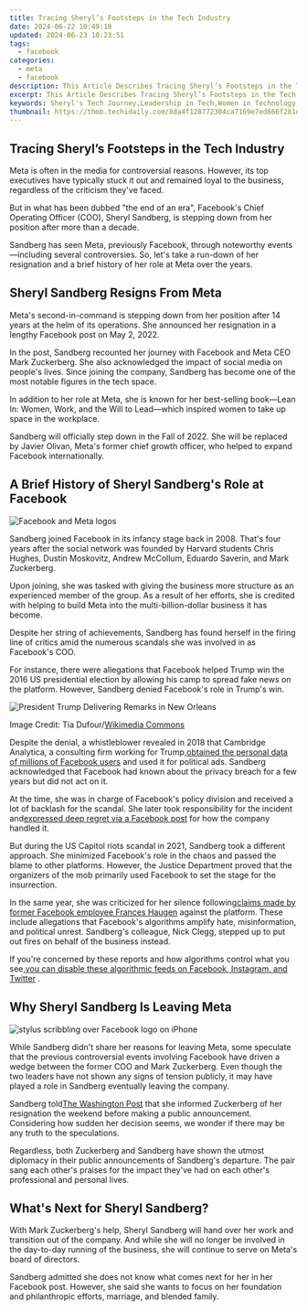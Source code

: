 ```yaml
---
title: Tracing Sheryl’s Footsteps in the Tech Industry
date: 2024-06-22 10:49:18
updated: 2024-06-23 10:23:51
tags:
  - facebook
categories:
  - meta
  - facebook
description: This Article Describes Tracing Sheryl’s Footsteps in the Tech Industry
excerpt: This Article Describes Tracing Sheryl’s Footsteps in the Tech Industry
keywords: Sheryl's Tech Journey,Leadership in Tech,Women in Technology,Silicon Valley Trail,Executive Career Path,Tech Industry Leader,Innovation Footprint
thumbnail: https://thmb.techidaily.com/8da4f128772304ca7169e7ed666f281e2ef57e50c9a3e1b7624a8f2d1d718fa1.jpg
---
```


## Tracing Sheryl’s Footsteps in the Tech Industry

 Meta is often in the media for controversial reasons. However, its top executives have typically stuck it out and remained loyal to the business, regardless of the criticism they've faced.

 But in what has been dubbed "the end of an era", Facebook's Chief Operating Officer (COO), Sheryl Sandberg, is stepping down from her position after more than a decade.

 Sandberg has seen Meta, previously Facebook, through noteworthy events—including several controversies. So, let's take a run-down of her resignation and a brief history of her role at Meta over the years.

## Sheryl Sandberg Resigns From Meta

 Meta's second-in-command is stepping down from her position after 14 years at the helm of its operations. She announced her resignation in a lengthy Facebook post on May 2, 2022.

 In the post, Sandberg recounted her journey with Facebook and Meta CEO Mark Zuckerberg. She also acknowledged the impact of social media on people's lives. Since joining the company, Sandberg has become one of the most notable figures in the tech space.

 In addition to her role at Meta, she is known for her best-selling book—Lean In: Women, Work, and the Will to Lead—which inspired women to take up space in the workplace.

 Sandberg will officially step down in the Fall of 2022\. She will be replaced by Javier Olivan, Meta's former chief growth officer, who helped to expand Facebook internationally.

## A Brief History of Sheryl Sandberg's Role at Facebook

![Facebook and Meta logos](https://static1.makeuseofimages.com/wordpress/wp-content/uploads/2022/02/facebook-meta-rebrand.jpg)

 Sandberg joined Facebook in its infancy stage back in 2008\. That's four years after the social network was founded by Harvard students Chris Hughes, Dustin Moskovitz, Andrew McCollum, Eduardo Saverin, and Mark Zuckerberg.

 Upon joining, she was tasked with giving the business more structure as an experienced member of the group. As a result of her efforts, she is credited with helping to build Meta into the multi-billion-dollar business it has become.

 Despite her string of achievements, Sandberg has found herself in the firing line of critics amid the numerous scandals she was involved in as Facebook's COO.

 For instance, there were allegations that Facebook helped Trump win the 2016 US presidential election by allowing his camp to spread fake news on the platform. However, Sandberg denied Facebook's role in Trump's win.

![President Trump Delivering Remarks in New Orleans](https://static1.makeuseofimages.com/wordpress/wp-content/uploads/2021/06/trump-at-ideag.jpg)

 Image Credit: Tia Dufour/[Wikimedia Commons](https://commons.wikimedia.org/wiki/File:TrumpAmericanFarmBureau%2719.jpg)

 Despite the denial, a whistleblower revealed in 2018 that Cambridge Analytica, a consulting firm working for Trump,[obtained the personal data of millions of Facebook users](https://www.makeuseof.com/tag/facebook-cambridge-analytica-scandal/) and used it for political ads. Sandberg acknowledged that Facebook had known about the privacy breach for a few years but did not act on it.

 At the time, she was in charge of Facebook's policy division and received a lot of backlash for the scandal. She later took responsibility for the incident and[expressed deep regret via a Facebook post](https://web.facebook.com/sheryl/posts/10160055807270177?pnref=story&%5Frdc=1&%5Frdr) for how the company handled it.

 But during the US Capitol riots scandal in 2021, Sandberg took a different approach. She minimized Facebook's role in the chaos and passed the blame to other platforms. However, the Justice Department proved that the organizers of the mob primarily used Facebook to set the stage for the insurrection.

 In the same year, she was criticized for her silence following[claims made by former Facebook employee Frances Haugen](http://www.makeuseof.com/who-is-facebook-whistleblower-60-minutes-interview-claims/) against the platform. These include allegations that Facebook's algorithms amplify hate, misinformation, and political unrest. Sandberg's colleague, Nick Clegg, stepped up to put out fires on behalf of the business instead.

 If you're concerned by these reports and how algorithms control what you see,[you can disable these algorithmic feeds on Facebook, Instagram, and Twitter](https://www.makeuseof.com/tag/how-and-why-to-disable-algorithmic-feeds-on-twitter-instagram-and-facebook/) .

## Why Sheryl Sandberg Is Leaving Meta

![stylus scribbling over Facebook logo on iPhone](https://static1.makeuseofimages.com/wordpress/wp-content/uploads/2021/11/pexels-thought-catalog-2228555.jpg)

 While Sandberg didn't share her reasons for leaving Meta, some speculate that the previous controversial events involving Facebook have driven a wedge between the former COO and Mark Zuckerberg. Even though the two leaders have not shown any signs of tension publicly, it may have played a role in Sandberg eventually leaving the company.

 Sandberg told[The Washington Post](https://www.washingtonpost.com/technology/2022/06/01/sheryl-sandberg-leaves-facebook/) that she informed Zuckerberg of her resignation the weekend before making a public announcement. Considering how sudden her decision seems, we wonder if there may be any truth to the speculations.

 Regardless, both Zuckerberg and Sandberg have shown the utmost diplomacy in their public announcements of Sandberg's departure. The pair sang each other's praises for the impact they've had on each other's professional and personal lives.

## What's Next for Sheryl Sandberg?

 With Mark Zuckerberg's help, Sheryl Sandberg will hand over her work and transition out of the company. And while she will no longer be involved in the day-to-day running of the business, she will continue to serve on Meta's board of directors.

 Sandberg admitted she does not know what comes next for her in her Facebook post. However, she said she wants to focus on her foundation and philanthropic efforts, marriage, and blended family.


<ins class="adsbygoogle"
     style="display:block"
     data-ad-format="autorelaxed"
     data-ad-client="ca-pub-7571918770474297"
     data-ad-slot="1223367746"></ins>



<ins class="adsbygoogle"
     style="display:block"
     data-ad-client="ca-pub-7571918770474297"
     data-ad-slot="8358498916"
     data-ad-format="auto"
     data-full-width-responsive="true"></ins>
